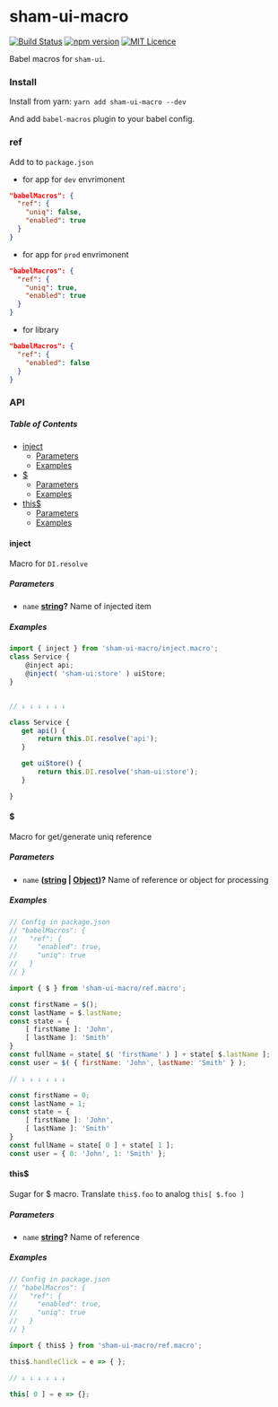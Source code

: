 # sham-ui-macro

[![Build Status](https://travis-ci.com/sham-ui/sham-ui-macro.svg?branch=master)](https://travis-ci.com/sham-ui/sham-ui-macro)
[![npm version](https://badge.fury.io/js/sham-ui-macro.svg)](https://badge.fury.io/js/sham-ui-macro)
[![MIT Licence](https://badges.frapsoft.com/os/mit/mit.svg?v=103)](https://opensource.org/licenses/mit-license.php)

Babel macros for `sham-ui`.

### Install

Install from yarn:
`yarn add sham-ui-macro --dev`

And add `babel-macros` plugin to your babel config. 

### ref

Add to to `package.json` 

-   for app for `dev` envrimonent

```json
"babelMacros": {
  "ref": {
    "uniq": false,
    "enabled": true
  }
}
```

-   for app for `prod` envrimonent

```json
"babelMacros": {
  "ref": {
    "uniq": true,
    "enabled": true
  }
}
```

-   for library

```json
"babelMacros": {
  "ref": {
    "enabled": false
  }
}
```

### API

<!-- Generated by documentation.js. Update this documentation by updating the source code. -->

##### Table of Contents

-   [inject](#inject)
    -   [Parameters](#parameters)
    -   [Examples](#examples)
-   [$](#)
    -   [Parameters](#parameters-1)
    -   [Examples](#examples-1)
-   [this$](#this)
    -   [Parameters](#parameters-2)
    -   [Examples](#examples-2)

#### inject

Macro for `DI.resolve`

##### Parameters

-   `name` **[string](https://developer.mozilla.org/docs/Web/JavaScript/Reference/Global_Objects/String)?** Name of injected item

##### Examples

```javascript
import { inject } from 'sham-ui-macro/inject.macro';
class Service {
    @inject api;
    @inject( 'sham-ui:store' ) uiStore;
}


// ↓ ↓ ↓ ↓ ↓ ↓

class Service {
   get api() {
       return this.DI.resolve('api');
   }

   get uiStore() {
       return this.DI.resolve('sham-ui:store');
   }

}
```

#### $

Macro for get/generate uniq reference

##### Parameters

-   `name` **([string](https://developer.mozilla.org/docs/Web/JavaScript/Reference/Global_Objects/String) \| [Object](https://developer.mozilla.org/docs/Web/JavaScript/Reference/Global_Objects/Object))?** Name of reference  or object for processing

##### Examples

```javascript
// Config in package.json
// "babelMacros": {
//   "ref": {
//     "enabled": true,
//     "uniq": true
//   }
// }

import { $ } from 'sham-ui-macro/ref.macro';

const firstName = $();
const lastName = $.lastName;
const state = {
    [ firstName ]: 'John',
    [ lastName ]: 'Smith'
}
const fullName = state[ $( 'firstName' ) ] + state[ $.lastName ];
const user = $( { firstName: 'John', lastName: 'Smith' } );

// ↓ ↓ ↓ ↓ ↓ ↓

const firstName = 0;
const lastName = 1;
const state = {
    [ firstName ]: 'John',
    [ lastName ]: 'Smith'
}
const fullName = state[ 0 ] + state[ 1 ];
const user = { 0: 'John', 1: 'Smith' };
```

#### this$

Sugar for $ macro. Translate `this$.foo` to analog `this[ $.foo ]`

##### Parameters

-   `name` **[string](https://developer.mozilla.org/docs/Web/JavaScript/Reference/Global_Objects/String)?** Name of reference

##### Examples

```javascript
// Config in package.json
// "babelMacros": {
//   "ref": {
//     "enabled": true,
//     "uniq": true
//   }
// }

import { this$ } from 'sham-ui-macro/ref.macro';

this$.handleClick = e => { };

// ↓ ↓ ↓ ↓ ↓ ↓

this[ 0 ] = e => {};
```
